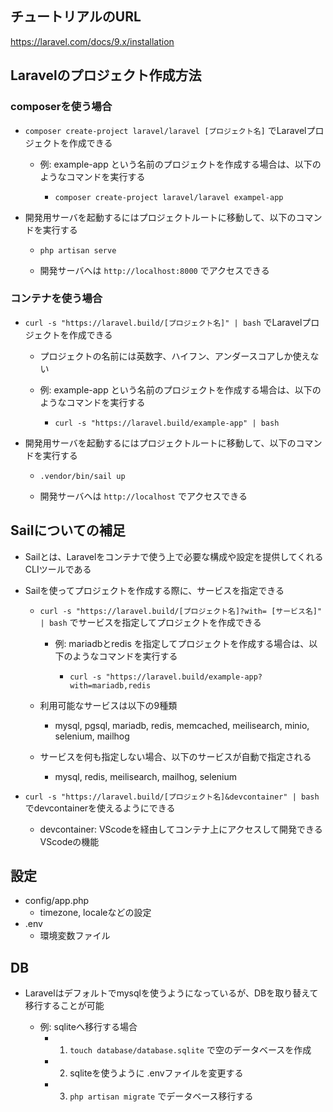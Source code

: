 ## チュートリアルのURL

https://laravel.com/docs/9.x/installation

## Laravelのプロジェクト作成方法

### composerを使う場合

- `composer create-project laravel/laravel [プロジェクト名]` でLaravelプロジェクトを作成できる

  - 例: example-app という名前のプロジェクトを作成する場合は、以下のようなコマンドを実行する

    - `composer create-project laravel/laravel exampel-app`

- 開発用サーバを起動するにはプロジェクトルートに移動して、以下のコマンドを実行する

  - `php artisan serve`

  - 開発サーバへは `http://localhost:8000` でアクセスできる

### コンテナを使う場合

- `curl -s "https://laravel.build/[プロジェクト名]" | bash` でLaravelプロジェクトを作成できる

  - プロジェクトの名前には英数字、ハイフン、アンダースコアしか使えない

  - 例: example-app という名前のプロジェクトを作成する場合は、以下のようなコマンドを実行する

    - `curl -s "https://laravel.build/example-app" | bash`

- 開発用サーバを起動するにはプロジェクトルートに移動して、以下のコマンドを実行する

  - `.vendor/bin/sail up`

  - 開発サーバへは `http://localhost` でアクセスできる

## Sailについての補足

- Sailとは、Laravelをコンテナで使う上で必要な構成や設定を提供してくれるCLIツールである

- Sailを使ってプロジェクトを作成する際に、サービスを指定できる

  - `curl -s "https://laravel.build/[プロジェクト名]?with=
  [サービス名]" | bash` でサービスを指定してプロジェクトを作成できる

    - 例: mariadbとredis を指定してプロジェクトを作成する場合は、以下のようなコマンドを実行する

      - `curl -s "https://laravel.build/example-app?with=mariadb,redis`

  - 利用可能なサービスは以下の9種類

    - mysql, pgsql, mariadb, redis, memcached, meilisearch, minio, selenium, mailhog

  - サービスを何も指定しない場合、以下のサービスが自動で指定される

    - mysql, redis, meilisearch, mailhog, selenium

- `curl -s "https://laravel.build/[プロジェクト名]&devcontainer" | bash` でdevcontainerを使えるようにできる

  - devcontainer: VScodeを経由してコンテナ上にアクセスして開発できるVScodeの機能

## 設定

- config/app.php
  - timezone, localeなどの設定
- .env
  - 環境変数ファイル

## DB

- Laravelはデフォルトでmysqlを使うようになっているが、DBを取り替えて移行することが可能

  - 例: sqliteへ移行する場合
    - 1. `touch database/database.sqlite` で空のデータベースを作成
    - 2. sqliteを使うように .envファイルを変更する
    - 3. `php artisan migrate` でデータベース移行する

